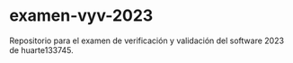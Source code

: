 # examen-vyv-2023
Repositorio para el examen de verificación y validación del software 2023 de huarte133745.
